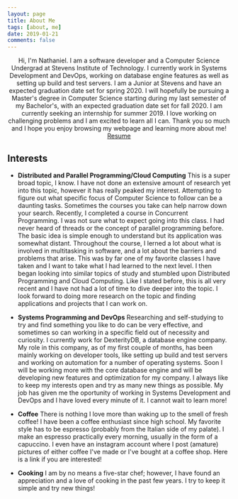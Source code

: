 ```yaml
---
layout: page
title: About Me
tags: [about, me]
date: 2019-01-21
comments: false
---
```

    
<center>Hi, I'm Nathaniel. I am a software developer and a Computer Science Undergrad at Stevens Institute of Technology. I currently work in Systems Development and DevOps, working on database engine features as well as setting up build and test servers. I am a Junior at Stevens and have an expected graduation date set for spring 2020. I will hopefully be pursuing a Master's degree in Computer Science starting during my last semester of my Bachelor's, with an expected graduation date set for fall 2020. I am currently seeking an internship for summer 2019. I love working on challenging problems and I am excited to learn all I can. Thank you so much and I hope you enjoy browsing my webpage and learning more about me!</center>


<center><div markdown="0"><a href="../assets/files/resume.pdf" class="btn">Resume</a></div></center>

## Interests
* <b>Distributed and Parallel Programming/Cloud Computing</b> This is a super broad topic, I know. I have not done an extensive amount of research yet into this topic, however it has really peaked my interest. Attempting to figure out what specific focus of Computer Science to follow can be a daunting tasks. Sometimes the courses you take can help narrow down your search. Recently, I completed a course in Concurrent Programming. I was not sure what to expect going into this class. I had never heard of threads or the concept of parallel programming before. The basic idea is simple enough to understand but its application was somewhat distant. Throughout the course, I lerned a lot about what is involved in multitasking in software, and a lot about the barriers and problems that arise. This was by far one of my favorite classes I have taken and I want to take what I had learned to the next level. I then began looking into similar topics of study and stumbled upon Distributed Programming and Cloud Computing. Like I stated before, this is all very recent and I have not had a lot of time to dive deeper into the topic. I look forward to doing more research on the topic and finding applications and projects that I can work on.

* <b>Systems Programming and DevOps</b> Researching and self-studying to try and find something you like to do can be very effective, and sometimes so can working in a specific field out of necessity and curiosity. I currently work for DexterityDB, a database engine company. My role in this company, as of my first couple of months, has been mainly working on developer tools, like setting up build and test servers and working on automation for a number of operating systems. Soon I will be working more with the core database engine and will be developing new features and optimization for my company. I always like to keep my interests open and try as many new things as possible. My job has given me the oportunity of working in Systems Development and DevOps and I have loved every minute of it. I cannot wait to learn more!

* <b>Coffee</b> There is nothing I love more than waking up to the smell of fresh coffee! I have been a coffee enthusiast since high school. My favorite style has to be espresso (probably from the Italian side of my palate). I make an espresso practically every morning, usually in the form of a capuccino. I even have an instagram account where I post (amature) pictures of either coffee I've made or I've bought at a coffee shop. Here is a link if you are interested! 

<center><a class="social-btn" href="http://instagram.com/grumpy_roast/" target="_blank" rel="noopener noreferrer"><i class="fa fa-fw fa-instagram"></i></a></div></center>

* <b>Cooking</b> I am by no means a five-star chef; however, I have found an appreciation and a love of cooking in the past few years. I try to keep it simple and try new things!
